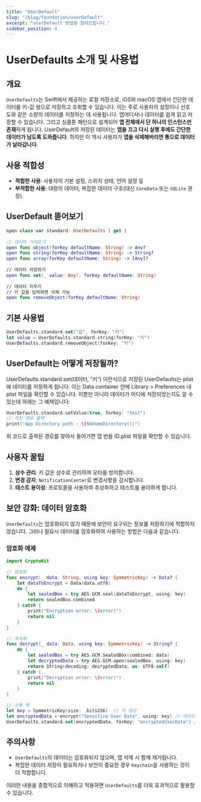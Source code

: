 ```yaml
---
title: "UserDefault"
slug: "/blog/foundation/userDefault"
excerpt: "userDefault 방법을 알려드립니다."
sidebar_position: 4
---
```


# UserDefaults 소개 및 사용법

## 개요

`UserDefaults`는 Swift에서 제공하는 로컬 저장소로, iOS와 macOS 앱에서 간단한 데이터를 키-값 쌍으로 저장하고 조회할 수 있습니다. 이는 주로 사용자의 설정이나 선호도와 같은 소량의 데이터를 저장하는 데 사용됩니다.
앱어디서나 데이터를 쉽게 읽고 저장할 수 있습니다. 그리고 싱클톤 패턴으로 설계되어 **앱 전체에서 단 하나의 인스턴스만 존재**하게 됩니다.
UserDefault의 저장된 데이터는 **앱을 끄고 다시 실행 후에도 간단한 데이터가 남도록 도와줍니다**. 하지만 이 역시 사용자가 **앱을 삭제해버리면 통으로 데이터가 날라갑니다**.

## 사용 적합성

- **적합한 사용**: 사용자의 기본 설정, 스위치 상태, 언어 설정 등
- **부적합한 사용**: 대량의 데이터, 복잡한 데이터 구조(대신 `CoreData` 또는 `SQLite` 권장).

## UserDefault 뜯어보기
```swift
open class var standard: UserDefaults { get }
    
// 데이터 가져오기
open func object(forKey defaultName: String) -> Any?
open func string(forKey defaultName: String) -> String?
open func array(forKey defaultName: String) -> [Any]?
    
// 데이터 저장하기
open func set(_ value: Any?, forKey defaultName: String)
    
// 데이터 지우기 
// 키 값을 입력하면 삭제 가능
open func removeObject(forKey defaultName: String)
```

## 기본 사용법

```swift
UserDefaults.standard.set("값", forKey: "키")
let value = UserDefaults.standard.string(forKey: "키")
UserDefaults.standard.removeObject(forKey: "키")
```

## UserDefault는 어떻게 저장될까?
UserDefaults.standard.set(데이터, “키”) 이런식으로 저장된 UserDefaults는 plist에 데이터를 저장하게 됩니다.
이는 Data container 안에 Library > Preferences 내 plist 파일을 확인할 수 있습니다. 이뿐만 아니라 데이터가 어디에 저장되었는지도 알 수 있는데 아래는 그 예제입니다:
```swift
UserDefaults.standard.setValue(true, forKey: "test")
// 저장 경로 출력
print("App Directory path : \(NSHomeDirectory())")
```
위 코드로 출력된 경로를 찾아서 들어가면 앱 번들 ID.plist 파일을 확인할 수 있습니다.

## 사용자 꿀팁

1. **상수 관리**: 키 값은 상수로 관리하여 오타를 방지합니다.
2. **변경 감지**: `NotificationCenter`로 변경사항을 감시합니다.
3. **테스트 용이성**: 프로토콜을 사용하여 추상화하고 테스트를 용이하게 합니다.

## 보안 강화: 데이터 암호화

`UserDefaults`는 암호화되지 않기 때문에 보안이 요구되는 정보를 저장하기에 적합하지 않습니다. 그러나 필요시 데이터를 암호화하여 사용하는 방법은 다음과 같습니다.

### 암호화 예제

```swift
import CryptoKit

// 암호화
func encrypt(_ data: String, using key: SymmetricKey) -> Data? {
    let dataToEncrypt = Data(data.utf8)
    do {
        let sealedBox = try AES.GCM.seal(dataToEncrypt, using: key)
        return sealedBox.combined
    } catch {
        print("Encryption error: \(error)")
        return nil
    }
}

// 복호화
func decrypt(_ data: Data, using key: SymmetricKey) -> String? {
    do {
        let sealedBox = try AES.GCM.SealedBox(combined: data)
        let decryptedData = try AES.GCM.open(sealedBox, using: key)
        return String(decoding: decryptedData, as: UTF8.self)
    } catch {
        print("Decryption error: \(error)")
        return nil
    }
}

// 사용 예
let key = SymmetricKey(size: .bits256)  // 키 생성
let encryptedData = encrypt("Sensitive User Data", using: key) // 데이터 암호화
UserDefaults.standard.set(encryptedData, forKey: "encryptedUserData") // 암호화된 데이터 저장

```

## 주의사항

- `UserDefaults`의 데이터는 암호화되지 않으며, 앱 삭제 시 함께 제거됩니다.
- 복잡한 데이터 저장이 필요하거나 보안이 중요한 경우 `Keychain`을 사용하는 것이 더 적합합니다.

이러한 내용을 종합적으로 이해하고 적용하면 `UserDefaults`를 더욱 효과적으로 활용할 수 있습니다.